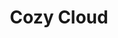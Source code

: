 ---
blog: https://blog.cozy.io/
facebook: http://facebook.com/mycozycloud
git: https://github.com/cozy/cozy-stack
logohandle: cozyio
sort: cozy
title: Cozy Cloud
twitter: https://x.com/cozycloud
website: https://cozy.io/en/
---